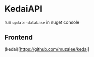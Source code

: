 # KedaiAPI

run `update-database` in nuget console

## Frontend
(kedai)[https://github.com/muzalee/kedai]
